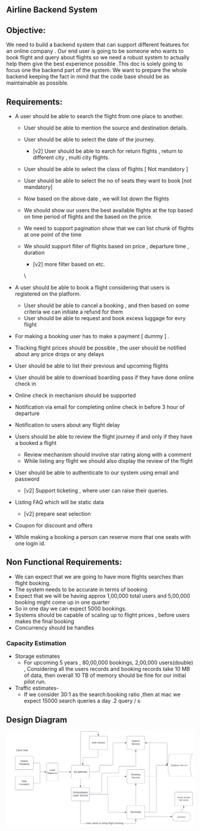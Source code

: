 ## Airline Backend System

## Objective:

We need to build a backend system that can support different features for an online company . Our end user is going to be someone who wants to book flight and query about flights so we need a robust system to actually help them give the best experience possible .This doc is solely going to focus one the backend part of the system. We want to prepare the whole backend keeping the fact in mind that the code base should be as maintainable as possible.

## Requirements:

- A user should be able to search the flight from one place to another.

  - User should be able to mention the source and destination details.
  - User should be able to select the date of the journey.
    - [v2] User should be able to earch for return flights , return to different city , multi city flights.
  - User should be able to select the class of flights [ Not mandatory ]
  - User should be able to select the no of seats they want to book [not mandatory]
  - Now based on the above date , we will list down the flights
  - We should show our users the best available flights at the top based on time period of flights and the based on the price.
  - We need to support pagination show that we can list chunk of flights at one point of the time
  - We should support fliter of flights based on price , departure time , duration

    - [v2] more filter based on etc.

    \

- A user should be able to book a flight considering that users is registered on the platform.
  - User should be able to cancel a booking , and then based on some criteria we can initiate a refund for them
  - User should be able to request and book excess luggage for evry flight
- For making a booking user has to make a payment [ dummy ] .
- Tracking flight prices should be possible , the user should be notified about any price drops or any delays
- User should be able to list their previous and upcoming flights
- User should be able to download boarding pass if they have done online check in
- Online check in mechanism should be supported
- Notification via email for completing online check in before 3 hour of departure
- Notification to users about any flight delay
- Users should be able to review the flight journey if and only if they have a booked a flight
  - Review mechanism should involve star rating along with a comment
  - While listing any flight we should also display the review of the flight
- User should be able to authenticate to our system using email and password
  - [v2] Support ticketing , where user can raise their queries.
- Listing FAQ which will be static data
  - [v2] prepare seat selection
- Coupon for discount and offers

* While making a booking a person can reserve more that one seats with one login id.

## Non Functional Requirements:

- We can expect that we are going to have more flights searches than flight booking.
- The system needs to be accurate in terms of booking
- Expect that we will be having approx 1,00,000 total users and 5,00,000 booking might come up in one quarter
- So in one day we can expect 5000 bookings.
- Systems should be capable of scaling up to flight prices , before users makes the final booking
- Concurrency should be handles

### Capacity Estimation

- Storage estimates
  - For upcoming 5 years , 80,00,000 bookings, 2,00,000 users(double) , Considering all the users records and booking records take 10 MB of data, then overall 10 TB of memory should be fine for our initial pilot run.
- Traffic estimates-
  - If we consider 30:1 as the search:booking ratio ,then at mac we expect 15000 search queries a day .2 query / s

## Design Diagram

![Diagram ](Blank%20diagram.svg)
